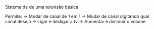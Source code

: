 Sistema de de uma televisão básica

Permite:
-> Mudar de canal de 1 em 1
-> Mudar de canal digitando qual canal deseja
-> Ligar e desligar a tv
-> Aumentar e diminuir o volume